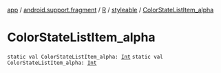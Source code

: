 [app](../../../index.md) / [android.support.fragment](../../index.md) / [R](../index.md) / [styleable](index.md) / [ColorStateListItem_alpha](./-color-state-list-item_alpha.md)

# ColorStateListItem_alpha

`static val ColorStateListItem_alpha: `[`Int`](https://kotlinlang.org/api/latest/jvm/stdlib/kotlin/-int/index.html)
`static val ColorStateListItem_alpha: `[`Int`](https://kotlinlang.org/api/latest/jvm/stdlib/kotlin/-int/index.html)